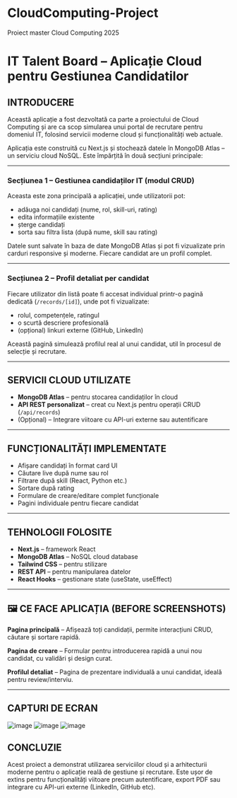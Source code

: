 # CloudComputing-Project
Proiect master Cloud Computing 2025

#  IT Talent Board – Aplicație Cloud pentru Gestiunea Candidatilor

##  INTRODUCERE

Această aplicație a fost dezvoltată ca parte a proiectului de Cloud Computing și are ca scop simularea unui portal de recrutare pentru domeniul IT, folosind servicii moderne cloud și funcționalități web actuale.

Aplicația este construită cu Next.js și stochează datele în MongoDB Atlas – un serviciu cloud NoSQL. Este împărțită în două secțiuni principale:

---

###  Secțiunea 1 – Gestiunea candidaților IT (modul CRUD)

Aceasta este zona principală a aplicației, unde utilizatorii pot:
- adăuga noi candidați (nume, rol, skill-uri, rating)
- edita informațiile existente
- șterge candidați
- sorta sau filtra lista (după nume, skill sau rating)

Datele sunt salvate în baza de date MongoDB Atlas și pot fi vizualizate prin carduri responsive și moderne. Fiecare candidat are un profil complet.

---

###  Secțiunea 2 – Profil detaliat per candidat

Fiecare utilizator din listă poate fi accesat individual printr-o pagină dedicată (`/records/[id]`), unde pot fi vizualizate:
- rolul, competențele, ratingul
- o scurtă descriere profesională
- (opțional) linkuri externe (GitHub, LinkedIn)

Această pagină simulează profilul real al unui candidat, util în procesul de selecție și recrutare.

---

##  SERVICII CLOUD UTILIZATE

- **MongoDB Atlas** – pentru stocarea candidaților în cloud
- **API REST personalizat** – creat cu Next.js pentru operații CRUD (`/api/records`)
- (Opțional) – Integrare viitoare cu API-uri externe sau autentificare

---

## FUNCȚIONALITĂȚI IMPLEMENTATE

- Afișare candidați în format card UI
- Căutare live după nume sau rol
- Filtrare după skill (React, Python etc.)
- Sortare după rating
- Formulare de creare/editare complet funcționale
- Pagini individuale pentru fiecare candidat

---

##  TEHNOLOGII FOLOSITE

- **Next.js** – framework React
- **MongoDB Atlas** – NoSQL cloud database
- **Tailwind CSS** – pentru stilizare
- **REST API** – pentru manipularea datelor
- **React Hooks** – gestionare state (useState, useEffect)

---

## 🖼 CE FACE APLICAȚIA (BEFORE SCREENSHOTS)

**Pagina principală** – Afișează toți candidații, permite interacțiuni CRUD, căutare și sortare rapidă.

**Pagina de creare** – Formular pentru introducerea rapidă a unui nou candidat, cu validări și design curat.

**Profilul detaliat** – Pagina de prezentare individuală a unui candidat, ideală pentru review/interviu.

---

##  CAPTURI DE ECRAN
![image](https://github.com/user-attachments/assets/4ac3e959-c6ba-49f4-b744-67e0c6e49333)
![image](https://github.com/user-attachments/assets/dec70922-b9dc-4a43-8627-89e534b83570)
![image](https://github.com/user-attachments/assets/ad6f3501-ad9f-4c22-9714-fb2f24b1886b)


##  CONCLUZIE

Acest proiect a demonstrat utilizarea serviciilor cloud și a arhitecturii moderne pentru o aplicație reală de gestiune și recrutare. Este ușor de extins pentru funcționalități viitoare precum autentificare, export PDF sau integrare cu API-uri externe (LinkedIn, GitHub etc).


